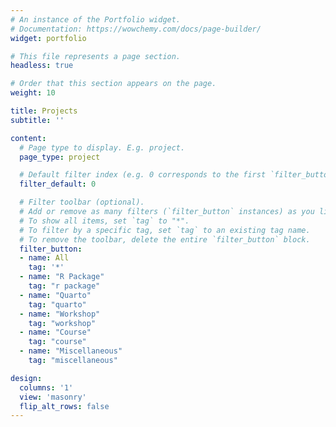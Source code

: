 ```yaml
---
# An instance of the Portfolio widget.
# Documentation: https://wowchemy.com/docs/page-builder/
widget: portfolio

# This file represents a page section.
headless: true

# Order that this section appears on the page.
weight: 10

title: Projects
subtitle: ''

content:
  # Page type to display. E.g. project.
  page_type: project

  # Default filter index (e.g. 0 corresponds to the first `filter_button` instance below).
  filter_default: 0

  # Filter toolbar (optional).
  # Add or remove as many filters (`filter_button` instances) as you like.
  # To show all items, set `tag` to "*".
  # To filter by a specific tag, set `tag` to an existing tag name.
  # To remove the toolbar, delete the entire `filter_button` block.
  filter_button:
  - name: All
    tag: '*'
  - name: "R Package"
    tag: "r package"
  - name: "Quarto"
    tag: "quarto"
  - name: "Workshop"
    tag: "workshop"
  - name: "Course"
    tag: "course"
  - name: "Miscellaneous"
    tag: "miscellaneous"

design:
  columns: '1'
  view: 'masonry'
  flip_alt_rows: false
---
```

